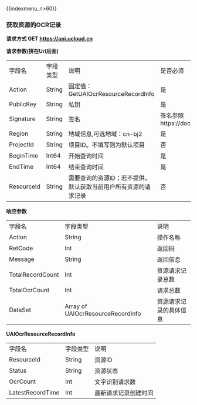 {{indexmenu_n>60}}

### 获取资源的OCR记录

**请求方式 GET <https://api.ucloud.cn>**

**请求参数(拼在Url后面)**

|            |        |                                  |                                                  |
| ---------- | ------ | -------------------------------- | ------------------------------------------------ |
| 字段名        | 字段类型   | 说明                               | 是否必须                                             |
| Action     | String | 固定值：GetUAIOcrResourceRecordInfo  | 是                                                |
| PublicKey  | String | 私钥                               | 是                                                |
| Signature  | String | 签名                               | 签名参照https://docs.ucloud.cn/api/summary/signature |
| Region     | String | 地域信息,可选地域：cn-bj2                 | 是                                                |
| ProjectId  | String | 项目ID。不填写则为默认项目                   | 否                                                |
| BeginTime  | Int64  | 开始查询时间                           | 是                                                |
| EndTime    | Int64  | 结束查询时间                           | 是                                                |
| ResourceId | String | 需要查询的资源ID；若不提供，默认获取当前用户所有资源的请求记录 | 否                                                |

**响应参数**

|                  |                                   |             |
| ---------------- | --------------------------------- | ----------- |
| 字段名              | 字段类型                              | 说明          |
| Action           | String                            | 操作名称        |
| RetCode          | Int                               | 返回码         |
| Message          | String                            | 返回信息        |
| TotalRecordCount | Int                               | 资源请求记录总数    |
| TotalOcrCount    | Int                               | 请求总数        |
| DataSet          | Array of UAIOcrResourceRecordInfo | 资源请求记录的具体信息 |

**UAIOcrResourceRecordInfo**

|                  |        |            |
| ---------------- | ------ | ---------- |
| 字段名              | 字段类型   | 说明         |
| ResourceId       | String | 资源ID       |
| Status           | String | 资源状态       |
| OcrCount         | Int    | 文字识别请求数    |
| LatestRecordTime | Int    | 最新请求记录创建时间 |
